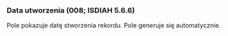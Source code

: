 ### Data utworzenia (008; ISDIAH 5.6.6)
Pole pokazuje datę stworzenia rekordu. Pole generuje się automatycznie.
